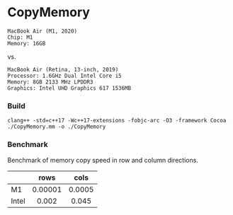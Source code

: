 # CopyMemory

	MacBook Air (M1, 2020)
	Chip: M1
	Memory: 16GB

vs.

	MacBook Air (Retina, 13-inch, 2019)
	Processor: 1.6GHz Dual Intel Core i5
	Memory: 8GB 2133 MHz LPDDR3
	Graphics: Intel UHD Graphics 617 1536MB


### Build

`clang++ -std=c++17 -Wc++17-extensions -fobjc-arc -O3 -framework Cocoa ./CopyMemory.mm -o ./CopyMemory`

### Benchmark

Benchmark of memory copy speed in row and column directions.

||rows|cols|
|:--|:-:|:-:|
|M1|0.00001|0.0005|
|Intel|0.002|0.045|
